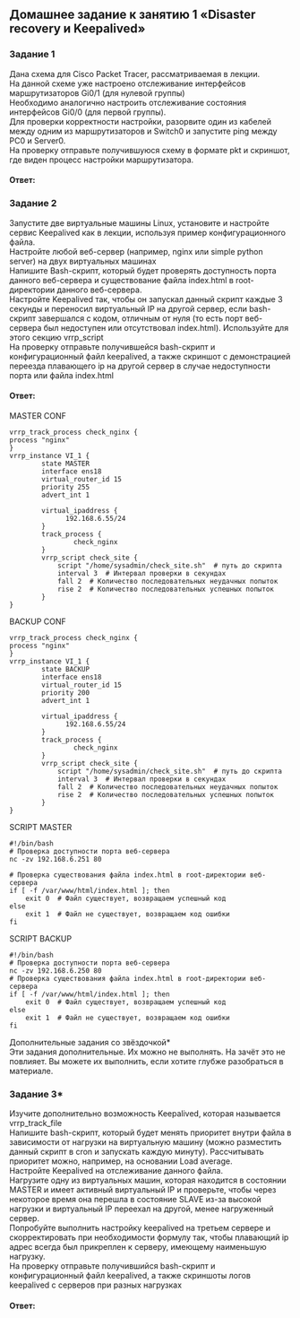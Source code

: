 
## Домашнее задание к занятию 1 «Disaster recovery и Keepalived»  

### Задание 1  
Дана схема для Cisco Packet Tracer, рассматриваемая в лекции.  
На данной схеме уже настроено отслеживание интерфейсов маршрутизаторов Gi0/1 (для нулевой группы)  
Необходимо аналогично настроить отслеживание состояния интерфейсов Gi0/0 (для первой группы).  
Для проверки корректности настройки, разорвите один из кабелей между одним из маршрутизаторов и Switch0 и запустите ping между PC0 и Server0.  
На проверку отправьте получившуюся схему в формате pkt и скриншот, где виден процесс настройки маршрутизатора.  

#### Ответ: 

### Задание 2  
Запустите две виртуальные машины Linux, установите и настройте сервис Keepalived как в лекции, используя пример конфигурационного файла.  
Настройте любой веб-сервер (например, nginx или simple python server) на двух виртуальных машинах  
Напишите Bash-скрипт, который будет проверять доступность порта данного веб-сервера и существование файла index.html в root-директории данного веб-сервера.  
Настройте Keepalived так, чтобы он запускал данный скрипт каждые 3 секунды и переносил виртуальный IP на другой сервер, если bash-скрипт завершался с кодом, отличным от нуля  (то есть порт веб-сервера был недоступен или отсутствовал index.html). Используйте для этого секцию vrrp_script  
На проверку отправьте получившейся bash-скрипт и конфигурационный файл keepalived, а также скриншот с демонстрацией переезда плавающего ip на другой сервер в случае недоступности порта или файла index.html  

#### Ответ: 
MASTER CONF   
```
vrrp_track_process check_nginx {
process "nginx"
}
vrrp_instance VI_1 {
        state MASTER
        interface ens18
        virtual_router_id 15
        priority 255
        advert_int 1

        virtual_ipaddress {
              192.168.6.55/24
        }
        track_process {
                check_nginx
        }
        vrrp_script check_site {
            script "/home/sysadmin/check_site.sh"  # путь до скрипта
            interval 3  # Интервал проверки в секундах
            fall 2  # Количество последовательных неудачных попыток
            rise 2  # Количество последовательных успешных попыток
        }
}
```
BACKUP CONF  
```
vrrp_track_process check_nginx {
process "nginx"
}
vrrp_instance VI_1 {
        state BACKUP
        interface ens18
        virtual_router_id 15
        priority 200
        advert_int 1

        virtual_ipaddress {
              192.168.6.55/24
        }
        track_process {
                check_nginx
        }
        vrrp_script check_site {
            script "/home/sysadmin/check_site.sh"  # путь до скрипта
            interval 3  # Интервал проверки в секундах
            fall 2  # Количество последовательных неудачных попыток
            rise 2  # Количество последовательных успешных попыток
        }
}
```
SCRIPT MASTER  
```
#!/bin/bash
# Проверка доступности порта веб-сервера
nc -zv 192.168.6.251 80

# Проверка существования файла index.html в root-директории веб-сервера
if [ -f /var/www/html/index.html ]; then
    exit 0  # Файл существует, возвращаем успешный код
else
    exit 1  # Файл не существует, возвращаем код ошибки
fi
```
SCRIPT BACKUP  
```
#!/bin/bash
# Проверка доступности порта веб-сервера
nc -zv 192.168.6.250 80
# Проверка существования файла index.html в root-директории веб-сервера
if [ -f /var/www/html/index.html ]; then
    exit 0  # Файл существует, возвращаем успешный код
else
    exit 1  # Файл не существует, возвращаем код ошибки
fi
```


Дополнительные задания со звёздочкой*  
Эти задания дополнительные. Их можно не выполнять. На зачёт это не повлияет. Вы можете их выполнить, если хотите глубже разобраться в материале.  

### Задание 3*  
Изучите дополнительно возможность Keepalived, которая называется vrrp_track_file  
Напишите bash-скрипт, который будет менять приоритет внутри файла в зависимости от нагрузки на виртуальную машину (можно разместить данный скрипт в cron и запускать каждую минуту). Рассчитывать приоритет можно, например, на основании Load average.  
Настройте Keepalived на отслеживание данного файла.  
Нагрузите одну из виртуальных машин, которая находится в состоянии MASTER и имеет активный виртуальный IP и проверьте, чтобы через некоторое время она перешла в состояние SLAVE из-за высокой нагрузки и виртуальный IP переехал на другой, менее нагруженный сервер.  
Попробуйте выполнить настройку keepalived на третьем сервере и скорректировать при необходимости формулу так, чтобы плавающий ip адрес всегда был прикреплен к серверу, имеющему наименьшую нагрузку.  
На проверку отправьте получившийся bash-скрипт и конфигурационный файл keepalived, а также скриншоты логов keepalived с серверов при разных нагрузках  

#### Ответ:  
